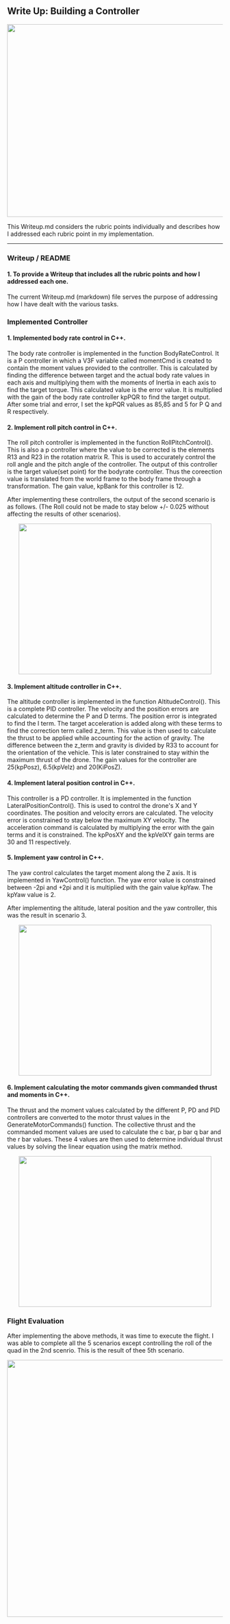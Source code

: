 ## Write Up: Building a Controller

<p align="center">
   
  <img width="600" height="450" src="https://user-images.githubusercontent.com/34810513/81973969-85803000-9642-11ea-8052-366fd05f53c1.gif">
  
</p>
This Writeup.md considers the rubric points individually and describes how I addressed each rubric point in my implementation.  

---
### Writeup / README

#### 1. To provide a Writeup that includes all the rubric points and how I addressed each one.  

The current Writeup.md (markdown) file serves the purpose of addressing how I have dealt with the various tasks.

### Implemented Controller

#### 1. Implemented body rate control in C++.

The body rate controller is implemented in the function BodyRateControl. It is a P controller in which a V3F variable called momentCmd is created to contain the moment values provided to the controller. This is calculated by finding the difference between target and the actual body rate values in each axis and multiplying them with the moments of Inertia in each axis to find the target torque. This calculated value is the error value. It is multiplied with the gain of the body rate controller kpPQR to find the target output. After some trial and error, I set the kpPQR values as 85,85 and 5 for P Q and R respectively.

#### 2. Implement roll pitch control in C++.

The roll pitch controller is implemented in the function RollPitchControl(). This is also a p controller where the value to be corrected is the elements R13 and R23 in the rotation matrix R. This is used to accurately control the roll angle and the pitch angle of the controller. The output of this controller is the target value(set point) for the bodyrate controller. Thus the coreection value is translated from the world frame to the body frame through a transformation. The gain value, kpBank for this controller is 12.

After implementing these controllers, the output of the second scenario is as follows. (The Roll could not be made to stay below +/- 0.025 without affecting the results of other scenarios).
<p align="center">
   
  <img width="450" height="352" src="https://user-images.githubusercontent.com/34810513/81974048-a183d180-9642-11ea-9b88-7b85aaf5b78b.gif">
  
</p>

#### 3. Implement altitude controller in C++.
The altitude controller is implemented in the function AltitudeControl(). This is a complete PID controller. The velocity and the position errors are calculated to determine the P and D terms. The position error is integrated to find the I term. The target acceleration is added along with these terms to find the correction term called z_term. This value is then used to calculate the thrust to be applied while accounting for the action of gravity. The difference between the z_term and gravity is divided by R33 to account for the orientation of the vehicle. This is later constrained to stay within the maximum thrust of the drone. The gain values for the controller are 25(kpPosz), 6.5(kpVelz) and 20(KiPosZ).

#### 4. Implement lateral position control in C++.
This controller is a PD controller. It is implemented in the function LateralPositionControl(). This is used to control the drone's X and Y coordinates. The position and velocity errors are calculated. The velocity error is constrained to stay below the maximum XY velocity. The acceleration command is calculated by multiplying the error with the gain terms and it is constrained. The kpPosXY and the kpVelXY gain terms are 30 and 11 respectively.

#### 5. Implement yaw control in C++.
The yaw control calculates the target moment along the Z axis. It is implemented in YawControl() function. The yaw error value is constrained between -2pi and +2pi and it is multiplied with the gain value kpYaw. The kpYaw value is 2.
   
After implementing the altitude, lateral position and the yaw controller, this was the result in scenario 3.

<p align="center">
   
<img width="450" height="352" src="https://user-images.githubusercontent.com/34810513/81974768-a5642380-9643-11ea-8267-160a21080efa.gif">
  
</p>

#### 6. Implement calculating the motor commands given commanded thrust and moments in C++.
The thrust and the moment values calculated by the different P, PD and PID controllers are converted to the motor thrust values in the GenerateMotorCommands() function. The collective thrust and the commanded moment values are used to calculate the c bar, p bar q bar and the r bar values. These 4 values are then used to determine individual thrust values by solving the linear equation using the matrix method.

<p align="center">
   
<img width="450" height="352" src="https://user-images.githubusercontent.com/34810513/81975038-14da1300-9644-11ea-86d8-599d1c5f3139.gif">
  
</p>

### Flight Evaluation

After implementing the above methods, it was time to execute the flight. I was able to complete all the 5 scenarios except controlling the roll of the quad in the 2nd scenrio. This is the result of thee 5th scenario.

<p align="center">
   
  <img width="800" height="600" src="https://user-images.githubusercontent.com/34810513/81974890-d5132b80-9643-11ea-9cea-478a55e0521b.gif">
  
</p>
